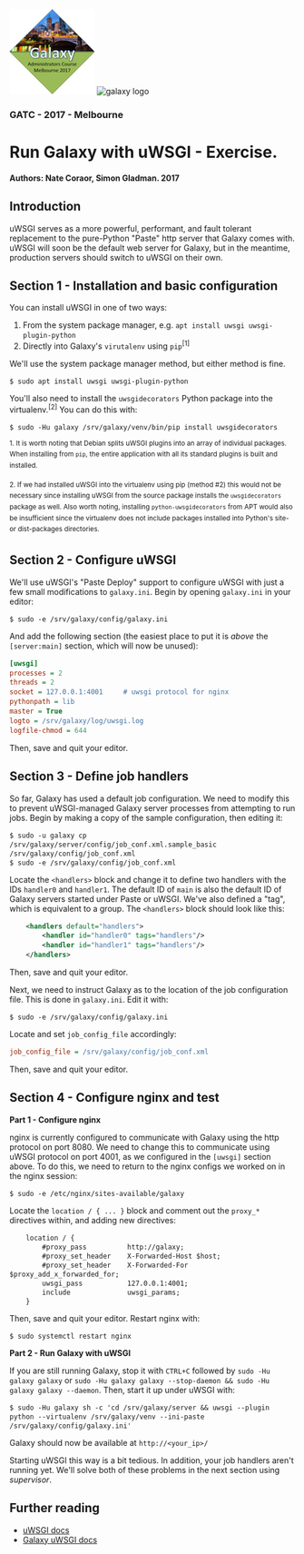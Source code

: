 ![GATC Logo](../../docs/shared-images/gatc2017_logo_150.png) ![galaxy logo](../../docs/shared-images/galaxy_logo_25percent_transparent.png)

### GATC - 2017 - Melbourne

# Run Galaxy with uWSGI - Exercise.

#### Authors: Nate Coraor, Simon Gladman. 2017

## Introduction

uWSGI serves as a more powerful, performant, and fault tolerant replacement to the pure-Python "Paste" http server that Galaxy comes with. uWSGI will soon be the default web server for Galaxy, but in the meantime, production servers should switch to uWSGI on their own.

## Section 1 - Installation and basic configuration

You can install uWSGI in one of two ways:

1. From the system package manager, e.g. `apt install uwsgi uwsgi-plugin-python`
2. Directly into Galaxy's `virutalenv` using `pip`<sup>[1]</sup>

We'll use the system package manager method, but either method is fine.

```console
$ sudo apt install uwsgi uwsgi-plugin-python
```

You'll also need to install the `uwsgidecorators` Python package into the virtualenv.<sup>[2]</sup> You can do this with:

```console
$ sudo -Hu galaxy /srv/galaxy/venv/bin/pip install uwsgidecorators
```

<sup>1. It is worth noting that Debian splits uWSGI plugins into an array of individual packages. When installing from `pip`, the entire application with all its standard plugins is built and installed.</sup>

<sup>2. If we had installed uWSGI into the virtualenv using pip (method #2) this would not be necessary since installing uWSGI from the source package installs the `uwsgidecorators` package as well. Also worth noting, installing `python-uwsgidecorators` from APT would also be insufficient since the virtualenv does not include packages installed into Python's site- or dist-packages directories.</sup>

## Section 2 - Configure uWSGI

We'll use uWSGI's "Paste Deploy" support to configure uWSGI with just a few small modifications to `galaxy.ini`. Begin by opening `galaxy.ini` in your editor:

```console
$ sudo -e /srv/galaxy/config/galaxy.ini
```

And add the following section (the easiest place to put it is *above* the `[server:main]` section, which will now be unused):

```ini
[uwsgi]
processes = 2
threads = 2
socket = 127.0.0.1:4001     # uwsgi protocol for nginx
pythonpath = lib
master = True
logto = /srv/galaxy/log/uwsgi.log
logfile-chmod = 644
```

Then, save and quit your editor.

## Section 3 - Define job handlers

So far, Galaxy has used a default job configuration. We need to modify this to prevent uWSGI-managed Galaxy server processes from attempting to run jobs. Begin by making a copy of the sample configuration, then editing it:

```console
$ sudo -u galaxy cp /srv/galaxy/server/config/job_conf.xml.sample_basic /srv/galaxy/config/job_conf.xml
$ sudo -e /srv/galaxy/config/job_conf.xml
```

Locate the `<handlers>` block and change it to define two handlers with the IDs `handler0` and `handler1`. The default ID of `main` is also the default ID of Galaxy servers started under Paste or uWSGI. We've also defined a "tag", which is equivalent to a group. The `<handlers>` block should look like this:

```xml
    <handlers default="handlers">
        <handler id="handler0" tags="handlers"/>
        <handler id="handler1" tags="handlers"/>
    </handlers>
```

Then, save and quit your editor.

Next, we need to instruct Galaxy as to the location of the job configuration file. This is done in `galaxy.ini`. Edit it with:

```console
$ sudo -e /srv/galaxy/config/galaxy.ini
```

Locate and set `job_config_file` accordingly:

```ini
job_config_file = /srv/galaxy/config/job_conf.xml
```

Then, save and quit your editor.

## Section 4 - Configure nginx and test

**Part 1 - Configure nginx**

nginx is currently configured to communicate with Galaxy using the http protocol on port 8080. We need to change this to communicate using uWSGI protocol on port 4001, as we configured in the `[uwsgi]` section above. To do this, we need to return to the nginx configs we worked on in the nginx session:

```console
$ sudo -e /etc/nginx/sites-available/galaxy
```

Locate the `location / { ... }` block and comment out the `proxy_*` directives within, and adding new directives:

```nginx
    location / {
        #proxy_pass          http://galaxy;
        #proxy_set_header    X-Forwarded-Host $host;
        #proxy_set_header    X-Forwarded-For  $proxy_add_x_forwarded_for;
        uwsgi_pass           127.0.0.1:4001;
        include              uwsgi_params;
    }
```

Then, save and quit your editor. Restart nginx with:

```console
$ sudo systemctl restart nginx
```

**Part 2 - Run Galaxy with uWSGI**

If you are still running Galaxy, stop it with `CTRL+C` followed by `sudo -Hu galaxy galaxy` or `sudo -Hu galaxy galaxy --stop-daemon && sudo -Hu galaxy galaxy --daemon`. Then, start it up under uWSGI with:

```console
$ sudo -Hu galaxy sh -c 'cd /srv/galaxy/server && uwsgi --plugin python --virtualenv /srv/galaxy/venv --ini-paste /srv/galaxy/config/galaxy.ini'
```

Galaxy should now be available at `http://<your_ip>/`

Starting uWSGI this way is a bit tedious. In addition, your job handlers aren't running yet. We'll solve both of these problems in the next section using *supervisor*.

## Further reading

- [uWSGI docs](http://uwsgi-docs.readthedocs.org/)
- [Galaxy uWSGI docs](https://wiki.galaxyproject.org/Admin/Config/Performance/Scaling#uWSGI)
